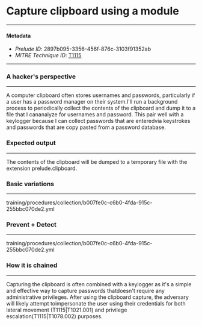 
# Capture clipboard using a module

---

#### Metadata

- *Prelude ID*: 2897b095-3356-456f-876c-3103f91352ab
- *MITRE Technique ID*: [T1115](https://attack.mitre.org/techniques/T1115/)

---

### A hacker's perspective

---

A computer clipboard often stores usernames and passwords, particularly if a user has a password manager on their system.I'll run a background process to periodically collect the contents of the clipboard and dump it to a file that I cananalyze for usernames and password. This pair well with a keylogger because I can collect passwords that are enteredvia keystrokes and passwords that are copy pasted from a password database.

### Expected output

---

The contents of the clipboard will be dumped to a temporary file with the extension prelude.clipboard.

### Basic variations

---

training/procedures/collection/b007fe0c-c6b0-4fda-915c-255bbc070de2.yml

### Prevent + Detect

---

training/procedures/collection/b007fe0c-c6b0-4fda-915c-255bbc070de2.yml

### How it is chained

---

Capturing the clipboard is often combined with a keylogger as it's a simple and effective way to capture passwords thatdoesn't require any administrative privileges. After using the clipboard capture, the adversary will likely attempt toimpersonate the user using their credentials for both lateral movement (T1115|T1021.001) and privilege escalation(T1115|T1078.002) purposes.
